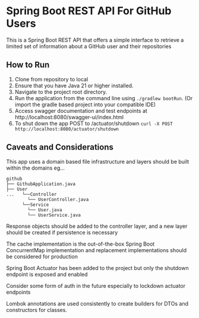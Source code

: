 
# Spring Boot REST API For GitHub Users

This is a Spring Boot REST API that offers a simple interface to retrieve a limited set of information about a GitHub
user and their repositories

## How to Run

1. Clone from repository to local
2. Ensure that you have Java 21 or higher installed.
3. Navigate to the project root directory.
4. Run the application from the command line using `./gradlew bootRun`.
   (Or import the gradle based project into your compatible IDE)
5. Access swagger documentation and test endpoints at http://localhost:8080/swagger-ui/index.html
6. To shut down the app POST to /actuator/shutdown `curl -X POST http://localhost:8080/actuator/shutdown`

## Caveats and Considerations
This app uses a domain based file infrastructure and layers should be built within the domains eg...

```
github
├── GithubApplication.java
├── User
...   └──Controller
        └── UserController.java
      └──Service
        └── User.java
        └── UserService.java

```
Response objects should be added to the controller layer, 
and a new layer should be created if persistence is necessary

The cache implementation is the out-of-the-box Spring Boot ConcurrentMap implementation
and replacement implementations should be considered for production

Spring Boot Actuator has been added to the project but only the shutdown endpoint is exposed and enabled

Consider some form of auth in the future especially to lockdown actuator endpoints

Lombok annotations are used consistently to create builders for DTOs and constructors for classes. 